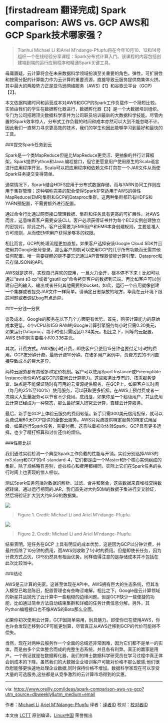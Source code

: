 [firstadream 翻译完成]
Spark comparison: AWS vs. GCP
AWS和GCP Spark技术哪家强？
===========


>Tianhui Michael Li 和Ariel M’ndange-Pfupfu将在今年10月10、12和14号组织一个在线经验分享课程：Spark分布式计算入门。该课程的内容包括创建端到端的运行应用程序和精通Spark关键工具。

毋庸置疑，云计算将会在未来数据科学领域扮演至关重要的角色。弹性，可扩展性和按需分配的计算能力作为云计算的重要资源，直接导致云服务提供商集体火拼。其中最大的两股势力正是亚马逊网络服务（AWS)【1】和谷歌云平台（GCP)【2】。

本文依据构建时间和运营成本对AWS和GCP的Spark工作负载作一个简短比较。实验由我们的学生在数据孵化器进行，数据孵化器【3】是一个大数据培训组织，专门为公司招聘顶尖数据科学家并为公司职员培训最新的大数据科学技能。尽管内置的Spark效率惊人，分布式工作负载的时间和成本亦然可以大到不能忽略不计。因此我们一直努力寻求更高效的技术，我们的学生也因此能够学习到最好和最快的工具。

###提交Spark任务到云

Spark是一个类MapReduce但是比MapReduce更灵活、更抽象的并行计算框架。Spark提供Python和Java 编程接口，但它更愿意用户使用原生的Scala语言进行应用程序开发。Scala可以把应用程序和依赖文件打包在一个JAR文件从而使Spark任务提交变得简单。

通常情况下，Sprark结合HDFS应用于分布式数据存储，而与YARN协同工作则应用于集群管理；这种堪称完美的配合使得Spark非常适用于AWS的弹性MapReduce(EMR)集群和GCP的Dataproc集群。这两种集群都已有HDFS和YARN预配置，不需要额外进行配置。

通过命令行比通过网页接口管理数据、集群和任务具有更高的可扩展性。对AWS而言，这意味着客户需要安装CLI。客户必须获得证书并为每个EC2实例创建独立的密钥对。除此之外，客户还需要为EMR用户和EMR本身创建规则，主要是准入许可规则，从而使EMR用户获得足够多的权限。

相比而言，GCP的处理流程更加直接。如果客户选择安装Google Cloud SDK并且使用其Google账号登录，那么客户即刻可以使用GCP的几乎所有功能而无需其他任何配置。唯一需要提醒的是不要忘记通过API管理器使能计算引擎、Dataproc和云存储JSON的API。

AWS就是这样，实现自己喜欢的应用，一旦火力全开，根本停不下来！比如可以通过“aws s3 cp”或者“gsutil cp”命令拷贝客户的数据到云端。再比如客户可以创建自己的输入、输出或者任何其他需要的bucket，如此，运行一个应用就像创建一个集群或者提交JAR文件一样简单。请确定日志存放的地方，毕竟在云环境下跟踪问题或者调试bug有点诡异。

###一分钱一分货

谈及成本，Google的服务在以下几个方面更有优势。首先，购买计算能力的原始成本更低。4个vCPU和15G RAM的Google计算引擎服务每小时只需0.20美元，如果运行Dataproc，每小时也只需区区0.24美元。相比之下，同等的云配置，AWS EMR则需要每小时0.336美元。

其次，计费方式。AWS按小时计费，即使客户只使用15分钟也要付足1小时的费用。GCP按分钟计费，最低计费10分钟。在诸多用户案例中，资费方式的不同直接导致成本的巨大差异。

两种云服务都有其他多种定价机制。客户可以使用Sport Instance或Preemptible Instance竞价AWS或GCP的空闲云计算能力。这些服务比专有的、按需服务便宜，缺点是不能保证随时有可用的云资源提供服务。在GCP上，如果客户长时间（每月的25%至100%）使用服务，可以获取更多折扣。在AWS上预付费或者一次购买大批量服务可以节省不少费用。底线是，如果你是一个超级用户，并且使用云计算已经成为一种常态，那么最好深入研究云计算，自建云计算服务。

最后，新手在GCP上体验云服务的费用较低。新手只需300美元信用担保，就可以免费试用60天GCP提供的全部云服务。AWS只免费提供特定服务的特定试用层级，如果运行Spark任务，需要付费。这意味着初次体验Spark，GCP具有更多选择，也少了精打细算和讨价还价的烦恼。

###性能比拼

我们通过实验检测一个典型Spark工作负载的性能与开销。实验分别选择AWS的m3.xlarg和GCP的n1-standard-4，它们都是由一个Master和5个核心实例组成的集群。除了规格略有差别，虚拟核心和费用都相同。实际上它们在Spark任务的执行时间上也表现的惊人相似。

测试Spark任务包括对数据的解析、过滤、合并和聚合，这些数据来自堆栈交换数据转储。通过运行相同的JAR，我们首先对大约50M的数据子集进行交叉验证，然后将验证扩大到大约9.5G的数据集。

![](https://d3ansictanv2wj.cloudfront.net/1400_img_1_AWS_GCP-25ed6069029112a8439d89999796be18.jpg)
>Figure 1. Credit: Michael Li and Ariel M'ndange-Pfupfu.

![](https://d3ansictanv2wj.cloudfront.net/1400_img_2_AWS_GCP-448714718896b21e32f8b47d4657fc8c.jpg)
>Figure 2. Credit: Michael Li and Ariel M'ndange-Pfupfu.

结果表明，短任务在GCP 上具有明显的成本优势，这是因为GCP以分钟计费，并最终扣除了10分钟的费用，而AWS则收取了1小时的费用。但是即使长任务，因为计费方式占优，GPS仍然具有相当优势。同样值得注意的是存储成本并不包括在此次比较当中。

###结论

AWS是云计算的先驱，这甚至体现在API中。AWS拥有巨大的生态系统，但其准入模型已略显陈旧，配置管理也有些晦涩难解。相比之下，Google是云计算领域的新星并且抛光了云计算中一些粗糙的边缘问题。但是GCP缺少一些便捷的功能，比如通过简单方法自动结束集群和详细的任务计费信息分解。另外，其Python编程接口也不像AWS的Boto那么全面。

如果你初次使用云计算，GCP因简单易用，别具魅力。即使你已在使用AWS，你也许会发现迁移到GCP可能更划算，尽管真正从AWS迁移到GCP的代价可能得不偿失。

当然，现在对两种云服务作一个全面的总结还非常困难，因为它们都不是单一的实体，而是由多个实体整合而成的完整生态系统，并且各有利弊。真正的赢家是用户。一个例证就是在数据孵化器，我们的博士数据科学研究员在学习过程中真正体会到成本的下降。虽然我们的大数据企业培训客户可能对价格不那么敏感,他们很欣慰能够更快速地处理企业数据,同时保持价格不增加。数据科学家现在可以享受大量的可选服务,这些都是从竞争激烈的云计算市场得到的实惠。











--------------------------------------------------------------------------------

via: https://www.oreilly.com/ideas/spark-comparison-aws-vs-gcp?utm_source=dbweekly&utm_medium=email

作者：[Michael Li][a]  [Ariel M'Ndange-Pfupfu][b] 
译者：[译者ID](https://github.com/译者ID)
校对：[校对者ID](https://github.com/校对者ID)

本文由 [LCTT](https://github.com/LCTT/TranslateProject) 原创编译，[Linux中国](https://linux.cn/) 荣誉推出

[a]: https://www.oreilly.com/people/76a5b-michael-li
[b]: https://www.oreilly.com/people/Ariel-Mndange-Pfupfu
[1]: https://aws.amazon.com/
[2]: https://cloud.google.com/
[3]: https://www.thedataincubator.com/training.html?utm_source=OReilly&utm_medium=blog&utm_campaign=AWSvsGCP

